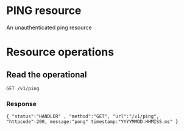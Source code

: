 # PING resource

An unauthenticated ping resource 

# Resource operations

## Read the operational
```
GET /v1/ping
```

### Response
```
{ "status":"HANDLER" , "method":"GET", "url":"/v1/ping", "httpcode":200, message:"pong" timestamp:"YYYYMMDD:HHMISS.ms" }
```
